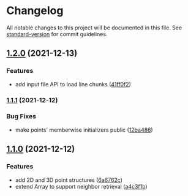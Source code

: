# Changelog

All notable changes to this project will be documented in this file. See [standard-version](https://github.com/conventional-changelog/standard-version) for commit guidelines.

## [1.2.0](https://github.com/petermeansrock/advent-of-code-swift/compare/v1.1.1...v1.2.0) (2021-12-13)


### Features

* add input file API to load line chunks ([41ff0f2](https://github.com/petermeansrock/advent-of-code-swift/commit/41ff0f23449ce43b7a812520d007f4155d6a47ab))

### [1.1.1](https://github.com/petermeansrock/advent-of-code-swift/compare/v1.1.0...v1.1.1) (2021-12-12)


### Bug Fixes

* make points' memberwise initializers public ([12ba486](https://github.com/petermeansrock/advent-of-code-swift/commit/12ba486308f6476a81b10768ee3f21ed37da2303))

## [1.1.0](https://github.com/petermeansrock/advent-of-code-swift/compare/v1.0.1...v1.1.0) (2021-12-12)


### Features

* add 2D and 3D point structures ([6a6762c](https://github.com/petermeansrock/advent-of-code-swift/commit/6a6762ce0464352f18fba54f03eb6e2e5f4e1bb4))
* extend Array to support neighbor retrieval ([a4c3f1b](https://github.com/petermeansrock/advent-of-code-swift/commit/a4c3f1bffe5300ca889f5b3985f8d7f9f7609d79))
